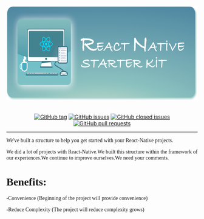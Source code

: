 <div align="center">
  <img src="/docs/git-logo.jpg" alt="React Native Starter Kit" height=250 />
</div>
<br />
<div align="center">

[![GitHub tag](https://img.shields.io/github/tag/sozkahya/react-native-init-project.svg?style=plastic&colorB=8AC0BF)](https://github.com/sozkahya/react-native-init-project/tags)
[![GitHub issues](https://img.shields.io/github/issues/sozkahya/react-native-init-project.svg?style=plastic&colorB=8AC0BF)](https://github.com/sozkahya/react-native-init-project/issues)
[![GitHub closed issues](https://img.shields.io/github/issues-closed/sozkahya/react-native-init-project.svg?style=plastic&colorB=8AC0BF)](https://github.com/sozkahya/react-native-init-project/issues-closed)
[![GitHub pull requests](https://img.shields.io/github/issues-pr/sozkahya/react-native-init-project.svg?style=plastic&colorB=8AC0BF)](https://github.com/sozkahya/react-native-init-project/issues-pr)

</div>

---

<div>
  <p style="font-family:Montserrat;">We've built a structure to help you get started with your React-Native projects.</p>
  <p style="font-family:Montserrat;">We did a lot of projects with React-Native.We built this structure within the framework of our experiences.We continue to improve ourselves.We need your comments.</p>

  <h1 style="font-family:Montserrat;">Benefits:</h1>
  <p style="font-family:Montserrat;">-Convenience (Beginning of the project will provide convenience)</p>
  <p style="font-family:Montserrat;">-Reduce Complexity (The project will reduce complexity grows)</p>
</div>
